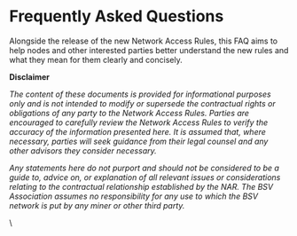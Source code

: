 # Frequently Asked Questions

Alongside the release of the new Network Access Rules, this FAQ aims to help nodes and other interested parties better understand the new rules and what they mean for them clearly and concisely.



**Disclaimer**

_The content of these documents is provided for informational purposes only and is not intended to modify or supersede the contractual rights or obligations of any party to the Network Access Rules. Parties are encouraged to carefully review the Network Access Rules to verify the accuracy of the information presented here. It is assumed that, where necessary, parties will seek guidance from their legal counsel and any other advisors they consider necessary._

_Any statements here do not purport and should not be considered to be a guide to, advice on, or explanation of all relevant issues or considerations relating to the contractual relationship established by the NAR. The BSV Association assumes no responsibility for any use to which the BSV network is put by any miner or other third party._

\
